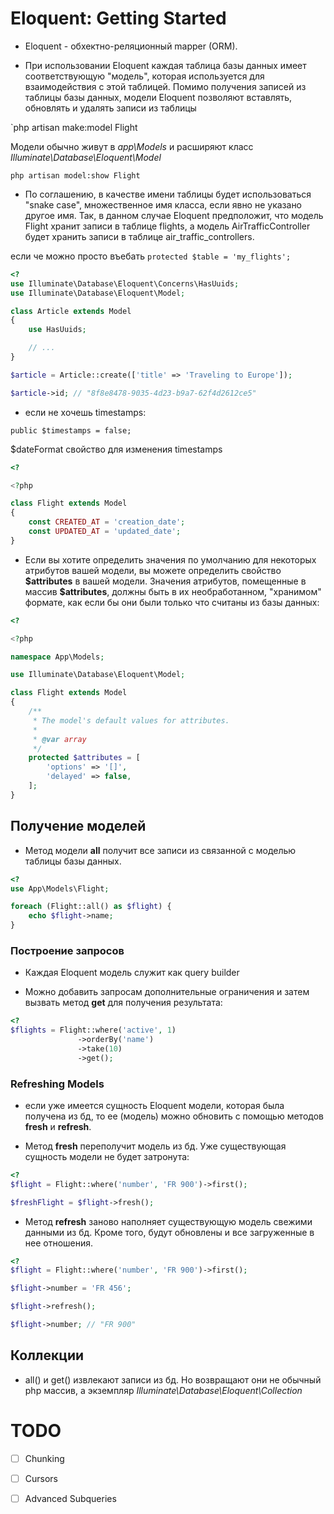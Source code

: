 # Eloquent: Getting Started

- Eloquent - обхектно-реляционный mapper (ORM).

* При использовании Eloquent каждая таблица базы данных имеет соответствующую "модель", которая используется для взаимодействия с этой таблицей. Помимо получения записей из таблицы базы данных, модели Eloquent позволяют вставлять, обновлять и удалять записи из таблицы

`php artisan make:model Flight

Модели обычно живут в _app\Models_ и расширяют класс _Illuminate\Database\Eloquent\Model_

`php artisan model:show Flight`

- По соглашению, в качестве имени таблицы будет использоваться "snake case", множественное имя класса, если явно не указано другое имя. Так, в данном случае Eloquent предположит, что модель Flight хранит записи в таблице flights, а модель AirTrafficController будет хранить записи в таблице air_traffic_controllers.

если че можно просто въебать `protected $table = 'my_flights';`

```php
<?
use Illuminate\Database\Eloquent\Concerns\HasUuids;
use Illuminate\Database\Eloquent\Model;

class Article extends Model
{
    use HasUuids;

    // ...
}

$article = Article::create(['title' => 'Traveling to Europe']);

$article->id; // "8f8e8478-9035-4d23-b9a7-62f4d2612ce5"

```

- если не хочешь timestamps:

`public $timestamps = false;`

$dateFormat свойство для изменения timestamps

```php
<?

<?php

class Flight extends Model
{
    const CREATED_AT = 'creation_date';
    const UPDATED_AT = 'updated_date';
}

```

- Если вы хотите определить значения по умолчанию для некоторых атрибутов вашей модели, вы можете определить свойство **\$attributes** в вашей модели. Значения атрибутов, помещенные в массив **\$attributes**, должны быть в их необработанном, "хранимом" формате, как если бы они были только что считаны из базы данных:

```php
<?

<?php

namespace App\Models;

use Illuminate\Database\Eloquent\Model;

class Flight extends Model
{
    /**
     * The model's default values for attributes.
     *
     * @var array
     */
    protected $attributes = [
        'options' => '[]',
        'delayed' => false,
    ];
}

```

## Получение моделей

- Метод модели **all** получит все записи из связанной с моделью таблицы базы данных.

```php
<?
use App\Models\Flight;

foreach (Flight::all() as $flight) {
    echo $flight->name;
}

```

### Построение запросов

- Каждая Eloquent модель служит как query builder

- Можно добавить запросам дополнительные ограничения и затем вызвать метод **get** для получения результата:

```php
<?
$flights = Flight::where('active', 1)
               ->orderBy('name')
               ->take(10)
               ->get();
```

### Refreshing Models

- если уже имеется сущность Eloquent модели, которая была получена из бд, то ее (модель) можно обновить с помощью методов **fresh** и **refresh**.

- Метод **fresh** переполучит модель из бд. Уже существующая сущность модели не будет затронута:

```php
<?
$flight = Flight::where('number', 'FR 900')->first();

$freshFlight = $flight->fresh();
```

- Метод **refresh** заново наполняет существующую модель свежими данными из бд. Кроме того, будут обновлены и все загруженные в нее отношения.

```php
<?
$flight = Flight::where('number', 'FR 900')->first();

$flight->number = 'FR 456';

$flight->refresh();

$flight->number; // "FR 900"
```

## Коллекции

- all() и get() извлекают записи из бд. Но возвращают они не обычный php массив, а экземпляр _Illuminate\Database\Eloquent\Collection_

# TODO

- [ ] Chunking

- [ ] Cursors

- [ ] Advanced Subqueries

